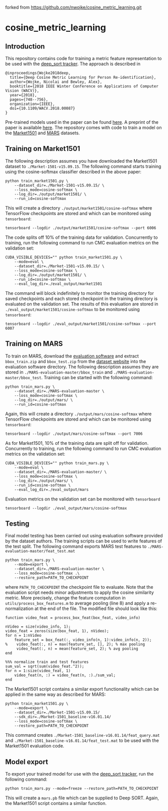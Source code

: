 forked from https://github.com/nwojke/cosine_metric_learning.git
# cosine_metric_learning

## Introduction

This repository contains code for training a metric feature representation to be
used with the [deep_sort tracker](https://github.com/staillyd/deep_sort). The
approach is described in

    @inproceedings{Wojke2018deep,
      title={Deep Cosine Metric Learning for Person Re-identification},
      author={Wojke, Nicolai and Bewley, Alex},
      booktitle={2018 IEEE Winter Conference on Applications of Computer Vision (WACV)},
      year={2018},
      pages={748--756},
      organization={IEEE},
      doi={10.1109/WACV.2018.00087}
    }

Pre-trained models used in the paper can be found
[here](https://drive.google.com/open?id=13HtkxD6ggcrGJLWaUcqgXl2UO6-p4PK0).
A preprint of the paper is available [here](http://elib.dlr.de/116408/).
The repository comes with code to train a model on the
[Market1501](http://www.liangzheng.org/Project/project_reid.html)
and [MARS](http://www.liangzheng.com.cn/Project/project_mars.html) datasets.

## Training on Market1501

The following description assumes you have downloaded the Market1501 dataset to
``./Market-1501-v15.09.15``. The following command starts training
using the cosine-softmax classifier described in the above paper:
```
python train_market1501.py \
    --dataset_dir=./Market-1501-v15.09.15/ \
    --loss_mode=cosine-softmax \
    --log_dir=./output/market1501/ \
    --run_id=cosine-softmax
```
This will create a directory `./output/market1501/cosine-softmax` where
TensorFlow checkpoints are stored and which can be monitored using
``tensorboard``:
```
tensorboard --logdir ./output/market1501/cosine-softmax --port 6006
```
The code splits off 10% of the training data for validation.
Concurrently to training, run the following command to run CMC evaluation
metrics on the validation set:
```
CUDA_VISIBLE_DEVICES="" python train_market1501.py \
    --mode=eval \
    --dataset_dir=./Market-1501-v15.09.15/ \
    --loss_mode=cosine-softmax \
    --log_dir=./output/market1501/ \
    --run_id=cosine-softmax \
    --eval_log_dir=./eval_output/market1501
```
The command will block indefinitely to monitor the training directory for saved
checkpoints and each stored checkpoint in the training directory is evaluated on
the validation set. The results of this evaluation are stored in
``./eval_output/market1501/cosine-softmax`` to be monitored using
``tensorboard``:
```
tensorboard --logdir ./eval_output/market1501/cosine-softmax --port 6007
```

## Training on MARS

To train on MARS, download the
[evaluation software](https://github.com/liangzheng06/MARS-evaluation) and
extract ``bbox_train.zip`` and ``bbox_test.zip`` from the
[dataset website](http://www.liangzheng.com.cn/Project/project_mars.html)
into the evaluation software directory. The following description assumes they
are stored in ``./MARS-evaluation-master/bbox_train`` and
``./MARS-evaluation-master/bbox_test``. Training can be started with the following
command:
```
python train_mars.py \
    --dataset_dir=./MARS-evaluation-master \
    --loss_mode=cosine-softmax \
    --log_dir=./output/mars/ \
    --run_id=cosine-softmax
```
Again, this will create a directory `./output/mars/cosine-softmax` where
TensorFlow checkpoints are stored and which can be monitored using
``tensorboard``:
```
tensorboard --logdir ./output/mars/cosine-softmax --port 7006
```
As for Market1501, 10% of the training data are split off for validation.
Concurrently to training, run the following command to run CMC evaluation
metrics on the validation set:
```
CUDA_VISIBLE_DEVICES="" python train_mars.py \
    --mode=eval \
    --dataset_dir=./MARS-evaluation-master/ \
    --loss_mode=cosine-softmax \
    --log_dir=./output/mars/ \
    --run_id=cosine-softmax \
    --eval_log_dir=./eval_output/mars
```
Evaluation metrics on the validation set can be monitored with ``tensorboard``
```
tensorboard --logdir ./eval_output/mars/cosine-softmax
``` 

## Testing

Final model testing has been carried out using evaluation software provided by
the dataset authors. The training scripts can be used to write features of the
test split. The following command exports MARS test features to
``./MARS-evaluation-master/feat_test.mat``
```
python train_mars.py \
    --mode=export \
    --dataset_dir=./MARS-evaluation-master \
    --loss_mode=cosine-softmax .\
    --restore_path=PATH_TO_CHECKPOINT
``` 
where ``PATH_TO_CHECKPOINT`` the checkpoint file to evaluate. Note that the
evaluation script needs minor adjustments to apply the cosine similarity metric.
More precisely, change the feature computation in
``utils/process_box_features.m`` to average pooling (line 8) and apply
a re-normalization at the end of the file. The modified file should look like
this:
```
function video_feat = process_box_feat(box_feat, video_info)

nVideo = size(video_info, 1);
video_feat = zeros(size(box_feat, 1), nVideo);
for n = 1:nVideo
    feature_set = box_feat(:, video_info(n, 1):video_info(n, 2));
%    video_feat(:, n) = max(feature_set, [], 2); % max pooling 
     video_feat(:, n) = mean(feature_set, 2); % avg pooling
end

%%% normalize train and test features
sum_val = sqrt(sum(video_feat.^2));
for n = 1:size(video_feat, 1)
    video_feat(n, :) = video_feat(n, :)./sum_val;
end
```
The Market1501 script contains a similar export functionality which can be
applied in the same way as described for MARS:
```
python train_market1501.py \
    --mode=export \
    --dataset_dir=./Market-1501-v15.09.15/
    --sdk_dir=./Market-1501_baseline-v16.01.14/
    --loss_mode=cosine-softmax \
    --restore_path=PATH_TO_CHECKPOINT
```
This command creates ``./Market-1501_baseline-v16.01.14/feat_query.mat`` and
``./Market-1501_baseline-v16.01.14/feat_test.mat`` to be used with the
Market1501 evaluation code. 

## Model export

To export your trained model for use with the
[deep_sort tracker](https://github.com/nwojke/deep_sort), run the following
command:
```
python train_mars.py --mode=freeze --restore_path=PATH_TO_CHECKPOINT
```
This will create a ``mars.pb`` file which can be supplied to Deep SORT. Again,
the Market1501 script contains a similar function.
